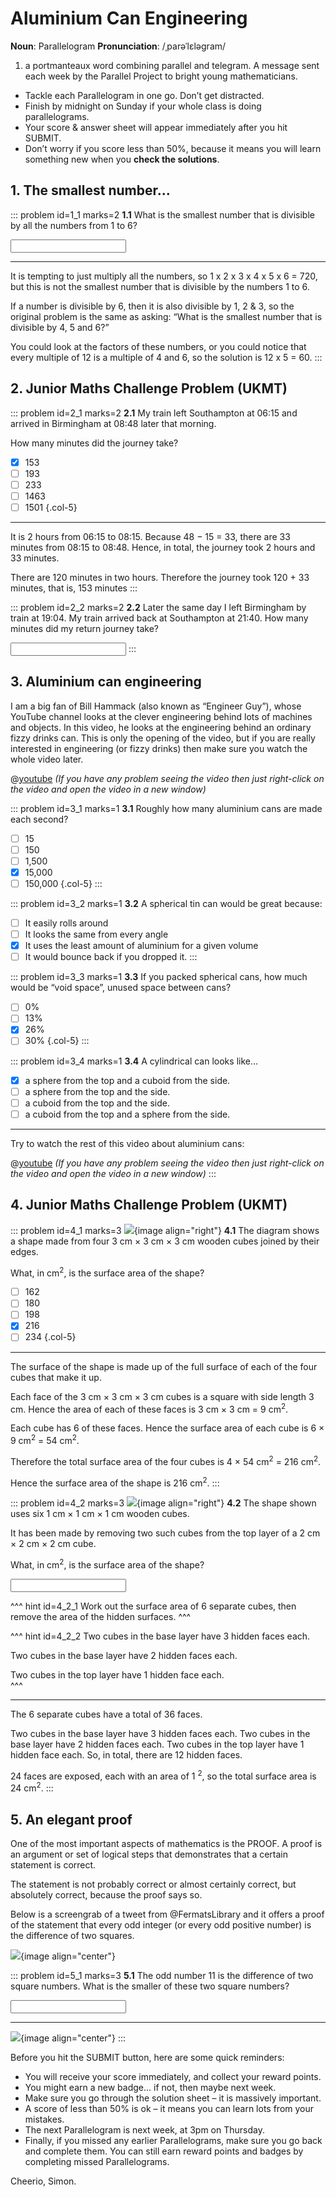 # Aluminium Can Engineering

<div class="dictionary">

__Noun__: Parallelogram
__Pronunciation__: /ˌparəˈlɛləɡram/

1. a portmanteaux word combining parallel and telegram. A message sent each
week by the Parallel Project to bright young mathematicians.

</div>

*	Tackle each Parallelogram in one go. Don’t get distracted.
*	Finish by midnight on Sunday if your whole class is doing parallelograms.
*	Your score & answer sheet will appear immediately after you hit SUBMIT.
*	Don’t worry if you score less than 50%, because it means you will learn something new when you __check the solutions__.


## 1. The smallest number...

::: problem id=1_1 marks=2
__1.1__ What is the smallest number that is divisible by all the numbers from 1 to 6?

<input solution="60"/>

---

It is tempting to just multiply all the numbers, so 1 x 2 x 3 x 4 x 5 x 6 = 720, but this is not the smallest number that is divisible by the numbers 1 to 6.  

If a number is divisible by 6, then it is also divisible by 1, 2 & 3, so the original problem is the same as asking: “What is the smallest number that is divisible by 4, 5 and 6?”  

You could look at the factors of these numbers, or you could notice that every multiple of 12 is a multiple of 4 and 6, so the solution is 12 x 5 = 60.
:::


## 2. Junior Maths Challenge Problem (UKMT)
<!--- 2018 (5) --->

::: problem id=2_1 marks=2
__2.1__ My train left Southampton at 06:15 and arrived in Birmingham at 08:48 later that morning.  

How many minutes did the journey take?

* [x] 153
* [ ] 193
* [ ] 233
* [ ] 1463
* [ ] 1501
{.col-5}

---

It is 2 hours from 06:15 to 08:15. Because 48 − 15 = 33, there are 33 minutes from 08:15 to 08:48. Hence, in total, the journey took 2 hours and 33 minutes.  

There are 120 minutes in two hours. Therefore the journey took 120 + 33 minutes, that is, 153 minutes
:::

::: problem id=2_2 marks=2
__2.2__ Later the same day I left Birmingham by train at 19:04. My train arrived back at Southampton at 21:40. How many minutes did my return journey take?

<input solution="156"/>
:::


## 3. Aluminium can engineering

I am a big fan of Bill Hammack (also known as “Engineer Guy”), whose YouTube channel looks at the clever engineering behind lots of machines and objects. In this video, he looks at the engineering behind an ordinary fizzy drinks can. This is only the opening of the video, but if you are really interested in engineering (or fizzy drinks) then make sure you watch the whole video later.

@[youtube](hUhisi2FBuw?end98&rel=0) _(If you have any problem seeing the video then just right-click on the video and open the video in a new window)_

::: problem id=3_1 marks=1
__3.1__ Roughly how many aluminium cans are made each second?

* [ ] 15
* [ ] 150
* [ ] 1,500
* [x] 15,000
* [ ] 150,000
{.col-5}
:::

::: problem id=3_2 marks=1
__3.2__ A spherical tin can would be great because:

* [ ] It easily rolls around
* [ ] It looks the same from every angle
* [x] It uses the least amount of aluminium for a given volume
* [ ] It would bounce back if you dropped it.
:::

::: problem id=3_3 marks=1
__3.3__ If you packed spherical cans, how much would be “void space”, unused space between cans?

* [ ] 0%
* [ ] 13%
* [x] 26%
* [ ] 30%
{.col-5}
:::

::: problem id=3_4 marks=1
__3.4__ A cylindrical can looks like...

* [x] a sphere from the top and a cuboid from the side.
* [ ] a sphere from the top and the side.
* [ ] a cuboid from the top and the side.
* [ ] a cuboid from the top and a sphere from the side.

---

Try to watch the rest of this video about aluminium cans:

@[youtube](hUhisi2FBuw?rel=0) _(If you have any problem seeing the video then just right-click on the video and open the video in a new window)_
:::


## 4. Junior Maths Challenge Problem (UKMT)
<!--- 2018 (13) --->

::: problem id=4_1 marks=3
![](/resources/7-33-aluminium-can-engineering/4-cubes.png){image align="right"}
__4.1__ The diagram shows a shape made from four 3 cm × 3 cm × 3 cm wooden cubes joined by their edges.  

What, in cm<sup>2</sup>, is the surface area of the shape?

* [ ] 162
* [ ] 180
* [ ] 198
* [x] 216
* [ ] 234
{.col-5}

---

The surface of the shape is made up of the full surface of each of the four cubes that make it up.  

Each face of the 3 cm × 3 cm × 3 cm cubes is a square with side length 3 cm. Hence the area of each of these faces is 3 cm × 3 cm = 9 cm<sup>2</sup>.  

Each cube has 6 of these faces. Hence the surface area of each cube is 6 × 9 cm<sup>2</sup> = 54 cm<sup>2</sup>.  

Therefore the total surface area of the four cubes is 4 × 54 cm<sup>2</sup> = 216 cm<sup>2</sup>.  

Hence the surface area of the shape is 216 cm<sup>2</sup>.
:::

::: problem id=4_2 marks=3
![](/resources/7-33-aluminium-can-engineering/4-cubes-answer.png){image align="right"}
__4.2__ The shape shown uses six 1 cm × 1 cm × 1 cm wooden cubes.  

It has been made by removing two such cubes from the top layer of a 2 cm × 2 cm × 2 cm cube.  

What, in cm<sup>2</sup>, is the surface area of the shape?

<input solution="24"/>

^^^ hint id=4_2_1
Work out the surface area of 6 separate cubes, then remove the area of the hidden surfaces.
^^^

^^^ hint id=4_2_2
Two cubes in the base layer have 3 hidden faces each.  

Two cubes in the base layer have 2 hidden faces each.  

Two cubes in the top layer have 1 hidden face each.  
^^^

---

The 6 separate cubes have a total of 36 faces.

Two cubes in the base layer have 3 hidden faces each. Two cubes in the base layer have 2 hidden faces each. Two cubes in the top layer have 1 hidden face each. So, in total, there are 12 hidden faces.

24 faces are exposed, each with an area of 1 <sup>2</sup>, so the total surface area is 24 cm<sup>2</sup>.
:::


## 5. An elegant proof

One of the most important aspects of mathematics is the PROOF. A proof is an argument or set of logical steps that demonstrates that a certain statement is correct.

The statement is not probably correct or almost certainly correct, but absolutely correct, because the proof says so.

Below is a screengrab of a tweet from @FermatsLibrary and it offers a proof of the statement that every odd integer (or every odd positive number) is the difference of two squares.

![](/resources/7-33-aluminium-can-engineering/5-fermats.png){image align="center"}

::: problem id=5_1 marks=3
__5.1__ The odd number 11 is the difference of two square numbers. What is the smaller of these two square numbers?

<input solution="25"/>

---

![](/resources/7-33-aluminium-can-engineering/5-fermats-answer.png){image align="center"}
:::


Before you hit the SUBMIT button, here are some quick reminders:

*	You will receive your score immediately, and collect your reward points.
*	You might earn a new badge... if not, then maybe next week.
*	Make sure you go through the solution sheet – it is massively important.
*	A score of less than 50% is ok – it means you can learn lots from your mistakes.
*	The next Parallelogram is next week, at 3pm on Thursday.
*	Finally, if you missed any earlier Parallelograms, make sure you go back and complete them. You can still earn reward points and badges by completing missed Parallelograms.

Cheerio,
Simon.
